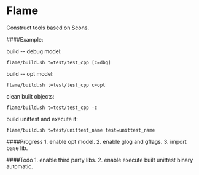 Flame
=====

Construct tools based on Scons.

####Example:

  build -- debug model:

    flame/build.sh t=test/test_cpp [c=dbg]

  build -- opt model:

    flame/build.sh t=test/test_cpp c=opt

  clean built objects:

    flame/build.sh t=test/test_cpp -c

  build unittest and execute it:

    flame/build.sh t=test/unittest_name test=unittest_name

####Progress
	1. enable opt model.
	2. enable glog and gflags.
	3. import base lib.

####Todo
	1. enable third party libs.
    	2. enable execute built unittest binary automatic.
